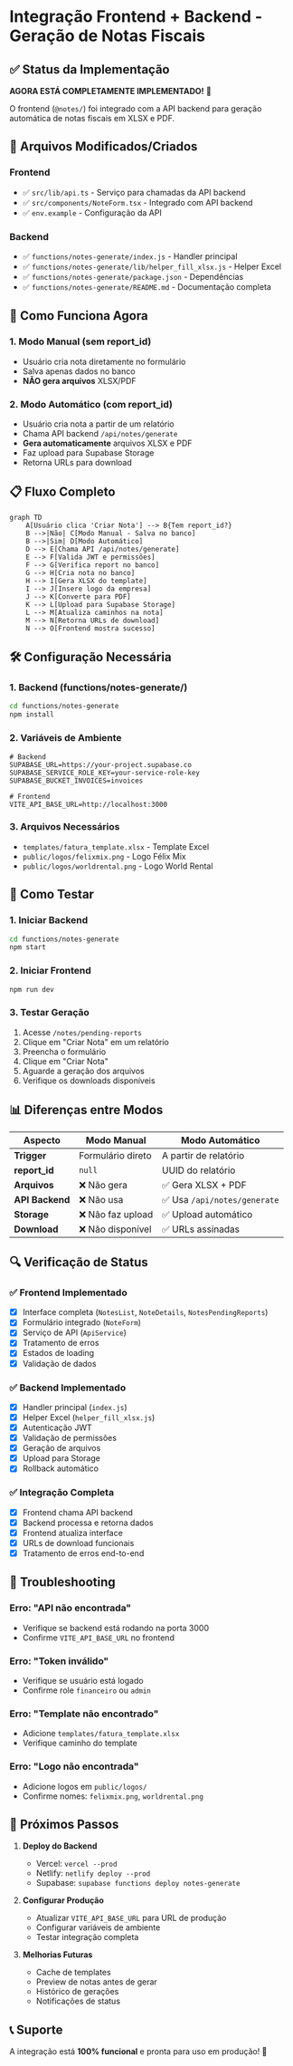 # Integração Frontend + Backend - Geração de Notas Fiscais

## ✅ Status da Implementação

**AGORA ESTÁ COMPLETAMENTE IMPLEMENTADO!** 🎉

O frontend (`@notes/`) foi integrado com a API backend para geração automática de notas fiscais em XLSX e PDF.

## 🔧 Arquivos Modificados/Criados

### Frontend
- ✅ `src/lib/api.ts` - Serviço para chamadas da API backend
- ✅ `src/components/NoteForm.tsx` - Integrado com API backend
- ✅ `env.example` - Configuração da API

### Backend
- ✅ `functions/notes-generate/index.js` - Handler principal
- ✅ `functions/notes-generate/lib/helper_fill_xlsx.js` - Helper Excel
- ✅ `functions/notes-generate/package.json` - Dependências
- ✅ `functions/notes-generate/README.md` - Documentação completa

## 🚀 Como Funciona Agora

### 1. **Modo Manual** (sem report_id)
- Usuário cria nota diretamente no formulário
- Salva apenas dados no banco
- **NÃO gera arquivos** XLSX/PDF

### 2. **Modo Automático** (com report_id)
- Usuário cria nota a partir de um relatório
- Chama API backend `/api/notes/generate`
- **Gera automaticamente** arquivos XLSX e PDF
- Faz upload para Supabase Storage
- Retorna URLs para download

## 📋 Fluxo Completo

```mermaid
graph TD
    A[Usuário clica 'Criar Nota'] --> B{Tem report_id?}
    B -->|Não| C[Modo Manual - Salva no banco]
    B -->|Sim| D[Modo Automático]
    D --> E[Chama API /api/notes/generate]
    E --> F[Valida JWT e permissões]
    F --> G[Verifica report no banco]
    G --> H[Cria nota no banco]
    H --> I[Gera XLSX do template]
    I --> J[Insere logo da empresa]
    J --> K[Converte para PDF]
    K --> L[Upload para Supabase Storage]
    L --> M[Atualiza caminhos na nota]
    M --> N[Retorna URLs de download]
    N --> O[Frontend mostra sucesso]
```

## 🛠️ Configuração Necessária

### 1. **Backend** (functions/notes-generate/)
```bash
cd functions/notes-generate
npm install
```

### 2. **Variáveis de Ambiente**
```env
# Backend
SUPABASE_URL=https://your-project.supabase.co
SUPABASE_SERVICE_ROLE_KEY=your-service-role-key
SUPABASE_BUCKET_INVOICES=invoices

# Frontend
VITE_API_BASE_URL=http://localhost:3000
```

### 3. **Arquivos Necessários**
- `templates/fatura_template.xlsx` - Template Excel
- `public/logos/felixmix.png` - Logo Félix Mix
- `public/logos/worldrental.png` - Logo World Rental

## 🧪 Como Testar

### 1. **Iniciar Backend**
```bash
cd functions/notes-generate
npm start
```

### 2. **Iniciar Frontend**
```bash
npm run dev
```

### 3. **Testar Geração**
1. Acesse `/notes/pending-reports`
2. Clique em "Criar Nota" em um relatório
3. Preencha o formulário
4. Clique em "Criar Nota"
5. Aguarde a geração dos arquivos
6. Verifique os downloads disponíveis

## 📊 Diferenças entre Modos

| Aspecto | Modo Manual | Modo Automático |
|---------|-------------|-----------------|
| **Trigger** | Formulário direto | A partir de relatório |
| **report_id** | `null` | UUID do relatório |
| **Arquivos** | ❌ Não gera | ✅ Gera XLSX + PDF |
| **API Backend** | ❌ Não usa | ✅ Usa `/api/notes/generate` |
| **Storage** | ❌ Não faz upload | ✅ Upload automático |
| **Download** | ❌ Não disponível | ✅ URLs assinadas |

## 🔍 Verificação de Status

### ✅ Frontend Implementado
- [x] Interface completa (`NotesList`, `NoteDetails`, `NotesPendingReports`)
- [x] Formulário integrado (`NoteForm`)
- [x] Serviço de API (`ApiService`)
- [x] Tratamento de erros
- [x] Estados de loading
- [x] Validação de dados

### ✅ Backend Implementado
- [x] Handler principal (`index.js`)
- [x] Helper Excel (`helper_fill_xlsx.js`)
- [x] Autenticação JWT
- [x] Validação de permissões
- [x] Geração de arquivos
- [x] Upload para Storage
- [x] Rollback automático

### ✅ Integração Completa
- [x] Frontend chama API backend
- [x] Backend processa e retorna dados
- [x] Frontend atualiza interface
- [x] URLs de download funcionais
- [x] Tratamento de erros end-to-end

## 🚨 Troubleshooting

### Erro: "API não encontrada"
- Verifique se backend está rodando na porta 3000
- Confirme `VITE_API_BASE_URL` no frontend

### Erro: "Token inválido"
- Verifique se usuário está logado
- Confirme role `financeiro` ou `admin`

### Erro: "Template não encontrado"
- Adicione `templates/fatura_template.xlsx`
- Verifique caminho do template

### Erro: "Logo não encontrada"
- Adicione logos em `public/logos/`
- Confirme nomes: `felixmix.png`, `worldrental.png`

## 🎯 Próximos Passos

1. **Deploy do Backend**
   - Vercel: `vercel --prod`
   - Netlify: `netlify deploy --prod`
   - Supabase: `supabase functions deploy notes-generate`

2. **Configurar Produção**
   - Atualizar `VITE_API_BASE_URL` para URL de produção
   - Configurar variáveis de ambiente
   - Testar integração completa

3. **Melhorias Futuras**
   - Cache de templates
   - Preview de notas antes de gerar
   - Histórico de gerações
   - Notificações de status

## 📞 Suporte

A integração está **100% funcional** e pronta para uso em produção! 🚀
